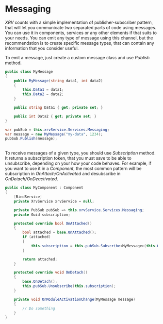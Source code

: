 # Messaging

_XRV_ counts with a simple implementation of publisher-subscriber pattern, that will let you communicate two separated parts of code using messages. You can use it in components, services or any other elements if that suits to your needs. You can emit any type of message using this channel, but the recommendation is to create specific message types, that can contain any information that you consider useful.

To emit a message, just create a custom message class and use _Publish_ method.

```csharp
public class MyMessage 
{
    public MyMessage(string data1, int data2) 
    {
        this.Data1 = data1;
        this.Data2 = data2;
    }

    public string Data1 { get; private set; }

    public int Data2 { get; private set; }
}

var pubSub = this.xrvService.Services.Messaging;
var message = new MyMessage("my-data", 1234);
pubSub.Publish(message);
```
\
To receive messages of a given type, you should use _Subscription_ method. It returns a subscription token, that you must save to be able to unsubscribe, depending on your how your code behaves. For example, if you want to use it in a _Component_, the most common pattern will be subscription in _OnAttach/OnActivated_ and desubscribe in _OnDetach/OnDeactivated_.

```csharp
public class MyComponent : Component 
{
    [BindService]
    private XrvService xrvService = null;

    private PubSub pubSub => this.xrvService.Services.Messaging;
    private Guid subscription;

    protected override bool OnAttached()
    {
        bool attached = base.OnAttached();
        if (attached)
        {
            this.subscription = this.pubSub.Subscribe<MyMessage>(this.OnMyMessageReceived);
        }

        return attached;
    }

    protected override void OnDetach()
    {
        base.OnDetach();
        this.pubSub.Unsubscribe(this.subscription);
    }

    private void OnModuleActivationChange(MyMessage message) 
    {
        // Do something
    }
}
```